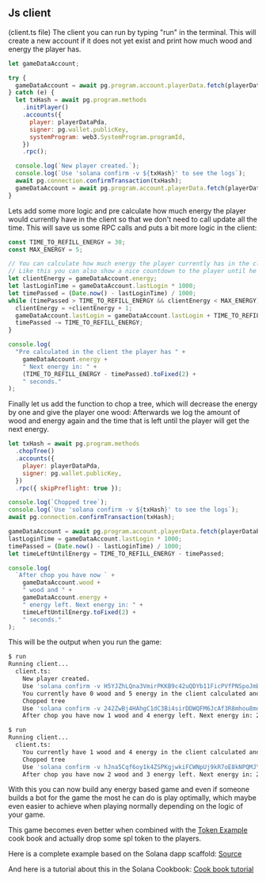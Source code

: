 ## Js client

(client.ts file)
The client you can run by typing "run" in the terminal.
This will create a new account if it does not yet exist and print how much wood and energy the player has.

```js
let gameDataAccount;

try {
  gameDataAccount = await pg.program.account.playerData.fetch(playerDataPda);
} catch (e) {
  let txHash = await pg.program.methods
    .initPlayer()
    .accounts({
      player: playerDataPda,
      signer: pg.wallet.publicKey,
      systemProgram: web3.SystemProgram.programId,
    })
    .rpc();

  console.log(`New player created.`);
  console.log(`Use 'solana confirm -v ${txHash}' to see the logs`);
  await pg.connection.confirmTransaction(txHash);
  gameDataAccount = await pg.program.account.playerData.fetch(playerDataPda);
}
```

Lets add some more logic and pre calculate how much energy the player would currently have in the client so that we don't need to call update all the time. This will save us some RPC calls and puts a bit more logic in the client:

```js
const TIME_TO_REFILL_ENERGY = 30;
const MAX_ENERGY = 5;

// You can calculate how much energy the player currently has in the client without calling the program.
// Like this you can also show a nice countdown to the player until he gets the next energy.
let clientEnergy = gameDataAccount.energy;
let lastLoginTime = gameDataAccount.lastLogin * 1000;
let timePassed = (Date.now() - lastLoginTime) / 1000;
while (timePassed > TIME_TO_REFILL_ENERGY && clientEnergy < MAX_ENERGY) {
  clientEnergy = +clientEnergy + 1;
  gameDataAccount.lastLogin = gameDataAccount.lastLogin + TIME_TO_REFILL_ENERGY;
  timePassed -= TIME_TO_REFILL_ENERGY;
}

console.log(
  "Pre calculated in the client the player has " +
    gameDataAccount.energy +
    " Next energy in: " +
    (TIME_TO_REFILL_ENERGY - timePassed).toFixed(2) +
    " seconds."
);
```

Finally let us add the function to chop a tree, which will decrease the energy by one and give the player one wood:
Afterwards we log the amount of wood and energy again and the time that is left until the player will get the next energy. 

```js
let txHash = await pg.program.methods
  .chopTree()
  .accounts({
    player: playerDataPda,
    signer: pg.wallet.publicKey,
  })
  .rpc({ skipPreflight: true });

console.log(`Chopped tree`);
console.log(`Use 'solana confirm -v ${txHash}' to see the logs`);
await pg.connection.confirmTransaction(txHash);

gameDataAccount = await pg.program.account.playerData.fetch(playerDataPda);
lastLoginTime = gameDataAccount.lastLogin * 1000;
timePassed = (Date.now() - lastLoginTime) / 1000;
let timeLeftUntilEnergy = TIME_TO_REFILL_ENERGY - timePassed;

console.log(
  `After chop you have now ` +
    gameDataAccount.wood +
    " wood and " +
    gameDataAccount.energy +
    " energy left. Next energy in: " +
    timeLeftUntilEnergy.toFixed(2) +
    " seconds."
);
```

This will be the output when you run the game:

```sh
$ run
Running client...
  client.ts:
    New player created.
    Use 'solana confirm -v H5YJZhLQna3VmirPKKB9c42uQDYb11FicPVfPNSpoJmBvXen4Vhn6Phmz1t7P6G4AFR6oTAynif95ggUVc6gaCS' to see the logs
    You currently have 0 wood and 5 energy in the client calculated and 5 in the on chain account.
    Chopped tree
    Use 'solana confirm -v 242ZwBj4HAhgC1dC3Bi4sirDDWQFM6JcAf3R8mhou8mdWb6gLcJa1e3Ko6i9kxJkSW1ay6Ftp51ahmUmZHr2BrXM' to see the logs
    After chop you have now 1 wood and 4 energy left. Next energy in: 27.26 seconds.

$ run
Running client...
  client.ts:
    You currently have 1 wood and 4 energy in the client calculated and 4 in the on chain account.
    Chopped tree
    Use 'solana confirm -v hJna5Cqf6oy1k4ZSPKgjwkiFCWNpUj9kR7oE8kNPQMJY3D6o79WmCTzAf2JeGnrngU8Xzx95UKuNUgxcmaqBap8' to see the logs
    After chop you have now 2 wood and 3 energy left. Next energy in: 24.66 seconds.
```

With this you can now build any energy based game and even if someone builds a bot for the game the most he can do is play optimally, which maybe even easier to achieve when playing normally depending on the logic of your game.

This game becomes even better when combined with the [Token Example](https://solanacookbook.com/gaming/energy-system.html#calculating-the-energy) cook book and actually drop some spl token to the players.

Here is a complete example based on the Solana dapp scaffold:
[Source](https://github.com/Woody4618/solumberjack)

And here is a tutorial about this in the Solana Cookbook:
[Cook book tutorial](https://solanacookbook.com/gaming/energy-system.html#calculating-the-energy)
